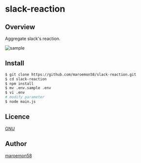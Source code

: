 # slack-reaction

## Overview
Aggregate slack's reaction.

![sample](https://imgur.com/lPDCbFG.jpg)

## Install
```bash
$ git clone https://github.com/maroemon58/slack-reaction.git
$ cd slack-reaction
$ npm install
$ mv .env.sample .env
$ vi .env
# modify parameter
$ node main.js
```

## Licence

[GNU](https://github.com/maroemon58/slack-reaction/blob/master/LICENSE)

## Author

[maroemon58](https://github.com/maroemon58)